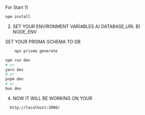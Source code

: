 For Start 
1)
```bash
npm install
```
2) SET YOUR ENVİRONMENT VARİABLES A) DATABASE_URL B) NODE_ENV
   
SET YOUR PRISMA SCHEMA TO DB
```bash
    npx prisma generate
   ```

```bash
npm run dev
# or
yarn dev
# or
pnpm dev
# or
bun dev
```
4) NOW IT WILL BE WORKING ON YOUR
```bash
  http://localhost:3000/
```

